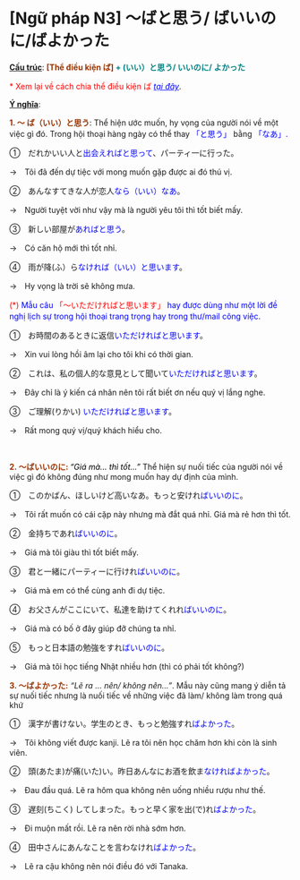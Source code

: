 # [Ngữ pháp N3] ～ばと思う/ ばいいのに/ばよかった
<div class="entry-content">
<p><span style="text-decoration: underline;"><strong>Cấu trúc</strong></span>: <strong><span style="color: #008080;"><span style="color: #993300;">[Thể điều kiện ば]</span> + (いい）と思う/ いいのに/ よかった</span></strong></p>
<p><span style="color: #ff0000;">* Xem lại về cách chia thể điều kiện ば</span> <span style="color: #0000ff;"><em><a href="https://bikae.net/ngu-phap/ngu-phap-n4-cau-dieu-kien-%ef%bd%9e%e3%81%b0/" style="color: #0000ff;" target="_blank">tại đây</a></em></span>.</p>
<p><span style="text-decoration: underline;"><strong>Ý nghĩa</strong></span>:</p>
<p><strong><span style="color: #993300;">1. ～ ば（いい）と思う</span></strong>: Thể hiện ước muốn, hy vọng của người nói về một việc gì đó. Trong hội thoại hàng ngày có thể thay <span style="color: #0000ff;">「と思う」</span> bằng <span style="color: #0000ff;">「なあ」. </span></p>
<p>①　だれかいい人と<span style="color: #0000ff;">出会えればと思って</span>、パーティ一に行った。</p>
<p>→　Tôi đã đến dự tiệc với mong muốn gặp được ai đó thú vị.</p>
<p>②　あんなすてきな人が恋人<span style="color: #0000ff;">なら（いい）なあ</span>。</p>
<p>→　Người tuyệt vời như vậy mà là người yêu tôi thì tốt biết mấy.</p>
<p>③　新しい部屋が<span style="color: #0000ff;">あればと思う</span>。</p>
<p>→　Có căn hộ mới thì tốt nhỉ.</p>
<p>④　雨が降(ふ）ら<span style="color: #0000ff;">なければ（いい）と思います</span>。</p>
<p>→　Hy vọng là trời sẽ không mưa.</p>
<p><span style="color: #ff0000;">(*) <span style="color: #0000ff;">Mẫu câu <span style="color: #ff0000;">「～いただければと思います」</span> hay được dùng như một lời đề nghị lịch sự trong hội thoại trang trọng hay trong thư/mail công việc.　</span></span></p>
<p>①　お時間のあるときに返信<span style="color: #0000ff;">いただければと思います</span>。</p>
<p>→　Xin vui lòng hồi âm lại cho tôi khi có thời gian.</p>
<p>②　これは、私の個人的な意見として聞いて<span style="color: #0000ff;">いただければと思います</span>。</p>
<p>→　Đây chỉ là ý kiến cá nhân nên tôi rất biết ơn nếu quý vị lắng nghe.</p>
<p>③　ご理解(りかい) <span style="color: #0000ff;">いただければと思います</span>。</p>
<p>→　Rất mong quý vị/quý khách hiểu cho.</p>

<br/>
</p>
<p><span style="color: #993300;"><strong>2. ～ばいいのに: </strong><em><span style="color: #000000;">“Giá mà… thì tốt…”</span></em></span> Thể hiện sự nuối tiếc của người nói về việc gì đó không đúng như mong muốn hay dự định của mình.</p>
<p>①　このかばん、ほしいけど高いなあ。もっと安けれ<span style="color: #0000ff;">ばいいのに</span>。</p>
<p>→　Tôi rất muốn có cái cặp này nhưng mà đắt quá nhỉ. Giá mà rẻ hơn thì tốt.</p>
<p>②　金持ちであれ<span style="color: #0000ff;">ばいいのに</span>。</p>
<p>→　Giá mà tôi giàu thì tốt biết mấy.</p>
<p>③　君と一緒にパーティーに行けれ<span style="color: #0000ff;">ばいいのに</span>。</p>
<p>→　Giá mà em có thể cùng anh đi dự tiệc.</p>
<p>④　お父さんがここにいて、私達を助けてくれれ<span style="color: #0000ff;">ばいいのに</span>。</p>
<p>→　Giá mà có bố ở đây giúp đỡ chúng ta nhỉ.</p>
<p>⑤　もっと日本語の勉強をすれ<span style="color: #0000ff;">ばいいのに</span>。</p>
<p>→　Giá mà tôi học tiếng Nhật nhiều hơn (thì có phải tốt không?)</p>
<p><strong><span style="color: #993300;">3. ～ばよかった:</span></strong> <em>“Lẽ ra … nên/ không nên…”</em>. Mẫu này cũng mang ý diễn tả sự nuối tiếc nhưng là nuối tiếc về những việc đã làm/ không làm trong quá khứ</p>
<p>①　漢字が書けない。学生のとき、もっと勉強すれ<span style="color: #0000ff;">ばよかった</span>。</p>
<p>→　Tôi không viết được kanji. Lẽ ra tôi nên học chăm hơn khi còn là sinh viên.</p>
<p>②　頭(あたま)が痛(いた)い。昨日あんなにお酒を飲ま<span style="color: #0000ff;">なければよかった</span>。</p>
<p>→　Đau đầu quá. Lẽ ra hôm qua không nên uống nhiều rượu như thế.</p>
<p>③　遅刻(ちこく) してしまった。もっと早く家を出(で)れ<span style="color: #0000ff;">ばよかった</span>。</p>
<p>→　Đi muộn mất rồi. Lẽ ra nên rời nhà sớm hơn.</p>
<p>④　田中さんにあんなことを言わなけれ<span style="color: #0000ff;">ばよかった</span>。</p>
<p>→　Lẽ ra cậu không nên nói điều đó với Tanaka.</p>

</div>
